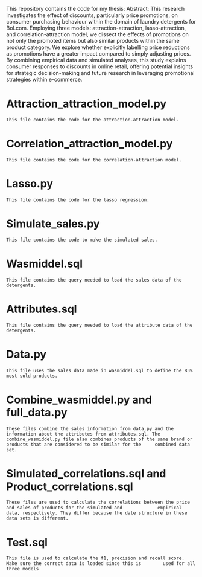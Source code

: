 

This repository contains the code for my thesis:
Abstract: This research investigates the effect of discounts, particularly price promotions, on consumer purchasing behaviour within the domain of laundry detergents for Bol.com. Employing three models: attraction-attraction, lasso-attraction, and correlation-attraction model, we dissect the effects of promotions on not only the promoted items but also similar products within the same product category. We explore whether explicitly labelling price reductions as promotions have a greater impact compared to simply adjusting prices. By combining empirical data and simulated analyses, this study explains consumer responses to discounts in online retail, offering potential insights for strategic decision-making and future research in leveraging promotional strategies within e-commerce.

# Attraction_attraction_model.py
    This file contains the code for the attraction-attraction model.

# Correlation_attraction_model.py
    This file contains the code for the correlation-attraction model.

# Lasso.py
    This file contains the code for the lasso regression.

# Simulate_sales.py
    This file contains the code to make the simulated sales.

# Wasmiddel.sql
    This file contains the query needed to load the sales data of the detergents.

# Attributes.sql
    This file contains the query needed to load the attribute data of the detergents.

# Data.py
    This file uses the sales data made in wasmiddel.sql to define the 85% most sold products.

# Combine_wasmiddel.py and full_data.py
    These files combine the sales information from data.py and the information about the attributes from attributes.sql. The     combine_wasmiddel.py file also combines products of the same brand or products that are considered to be similar for the     combined data set.

# Simulated_correlations.sql and Product_correlations.sql
    These files are used to calculate the correlations between the price and sales of products for the simulated and             empirical data, respectively. They differ because the date structure in these data sets is different.

# Test.sql
    This file is used to calculate the f1, precision and recall score. Make sure the correct data is loaded since this is        used for all three models

